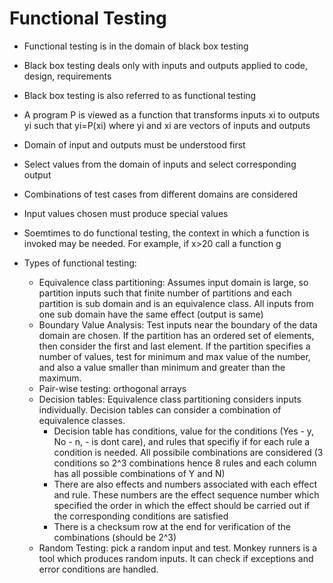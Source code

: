 #  Functional Testing  
* Functional testing is in the domain of black box testing  
* Black box testing deals only with inputs and outputs applied to code, design, requirements  
* Black box testing is also referred to as functional testing  
* A program P is viewed as a function that transforms inputs xi to outputs yi such that yi=P(xi) where yi and xi are vectors of inputs and outputs  
* Domain of input and outputs must be understood first  
* Select values from the domain of inputs and select corresponding output  
* Combinations of test cases from different domains are considered  
* Input values chosen must produce special values  
* Soemtimes to do functional testing, the context in which a function is invoked may be needed. For example, if x>20 call a function g  
  
* Types of functional testing:   
  * Equivalence class partitioning: Assumes input domain is large, so partition inputs such that finite number of partitions and each partition is sub domain and is an equivalence class. All inputs from one sub domain have the same effect (output is same)
  * Boundary Value Analysis: Test inputs near the boundary of the data domain are chosen. If the partition has an ordered set of elements, then consider the first and last element. If the partition specifies a number of values, test for minimum and max value of the number, and also a value smaller than minimum and greater than the maximum.    
  * Pair-wise testing: orthogonal arrays  
  * Decision tables: Equivalence class partitioning considers inputs individually. Decision tables can consider a combination of equivalence classes.   
    * Decision table has conditions, value for the conditions (Yes - y, No - n, - is dont care), and rules that specifiy if for each rule a condition is needed. All possibile combinations are considered (3 conditions so 2^3 combinations hence 8 rules and each column has all possible combinations of Y and N)  
    * There are also effects and numbers associated with each effect and rule. These numbers are the effect sequence number which specified the order in which the effect should be carried out if the corresponding conditions are satisfied  
    * There is a checksum row at the end for verification of the combinations (should be 2^3)  
  * Random Testing: pick a random input and test. Monkey runners is a tool which produces random inputs. It can check if exceptions and error conditions are handled.   
  
